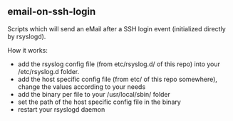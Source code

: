 ## email-on-ssh-login
Scripts which will send an eMail after a SSH login event (initialized directly by rsyslogd).

How it works:
* add the rsyslog config file (from etc/rsyslog.d/ of this repo) into your /etc/rsyslog.d folder.
* add the host specific config file (from etc/ of this repo somewhere), change the values according to your needs
* add the binary per file to your /usr/local/sbin/ folder
* set the path of the host specific config file in the binary
* restart your rsyslogd daemon
